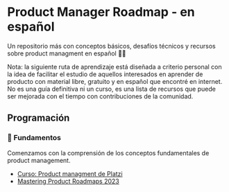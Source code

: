 # Product Manager Roadmap - en español
Un repositorio más con conceptos básicos, desafíos técnicos y recursos sobre product managment en español 🧙✨

Nota: la siguiente ruta de aprendizaje está diseñada a criterio personal con la idea de facilitar el estudio de aquellos interesados en aprender de producto con material libre, gratuito y en español que encontré en internet. No es una guía definitiva ni un curso, es una lista de recursos que puede ser mejorada con el tiempo con contribuciones de la comunidad.

## Programación
### 🚀 Fundamentos
Comenzamos con la comprensión de los conceptos fundamentales de product management.

- [Curso: Product managment de Platzi](https://platzi.com/cursos/product-management/)
- [Mastering Product Roadmaps 2023]([https://platzi.com/cursos/product-management](https://www.udemy.com/course/product-roadmaps/?utm_source=adwords&utm_medium=udemyads&utm_campaign=LongTail_la.EN_cc.ROW&utm_content=deal4584&utm_term=_._ag_77879424214_._ad_535397245866_._kw__._de_c_._dm__._pl__._ti_dsa-1007766171552_._li_1003654_._pd__._&matchtype=&gad_source=1&gclid=Cj0KCQiA4NWrBhD-ARIsAFCKwWvjhC0MWLGYUkXwKa3IL7P83SLeCGBZmUhn1fHDtR_yATQxBmN79goaAgIGEALw_wcB)/)

